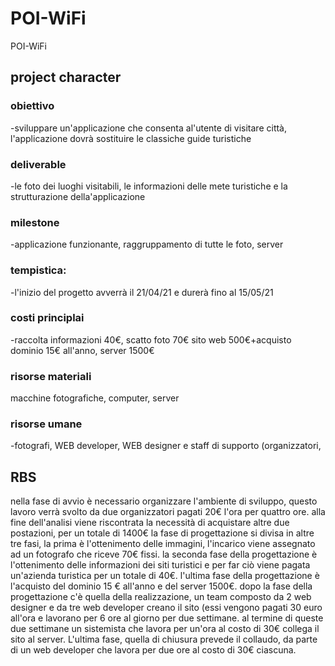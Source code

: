 # POI-WiFi
POI-WiFi
## project character
### obiettivo
-sviluppare un'applicazione che consenta al'utente di visitare città, l'applicazione dovrà sostituire le classiche guide turistiche
### deliverable
-le foto dei luoghi visitabili, le informazioni delle mete turistiche e la strutturazione della'applicazione
### milestone
-applicazione funzionante, raggruppamento di tutte le foto, server 
### tempistica:
-l'inizio del progetto avverrà il 21/04/21 e durerà fino al 15/05/21
### costi principlai
-raccolta informazioni 40€, scatto foto 70€ sito web 500€+acquisto dominio 15€ all'anno, server 1500€
### risorse materiali 
macchine fotografiche, computer, server 
### risorse umane 
-fotografi, WEB developer, WEB designer e staff di supporto (organizzatori,



## RBS 
nella fase di avvio è necessario organizzare l'ambiente di sviluppo, questo lavoro verrà svolto da due organizzatori pagati 20€ l'ora per quattro ore. alla fine dell'analisi viene riscontrata la necessità di acquistare altre due postazioni, per un totale di 1400€ 
la fase di progettazione si divisa in altre tre fasi, la prima è l'ottenimento delle immagini, l'incarico viene assegnato ad un fotografo che riceve 70€ fissi. la seconda fase della progettazione è l'ottenimento delle informazioni dei siti turistici e per far ciò viene pagata un'azienda turistica per un totale di 40€. l'ultima fase della progettazione è l'acquisto del dominio 15 € all'anno e del server 1500€. dopo la fase della progettazione c'è quella della realizzazione, un team composto da 2 web designer e da tre web developer creano il sito (essi vengono pagati 30 euro all'ora e lavorano per 6 ore al giorno per due settimane. al termine di queste due settimane un sistemista che lavora per un'ora al costo di 30€ collega il sito al server. L'ultima fase, quella di chiusura prevede il collaudo, da parte di un web developer che lavora per due ore al costo di 30€ ciascuna.

